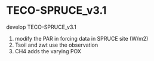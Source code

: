 # TECO-SPRUCE_v3.1
develop TECO-SPRUCE_v3.1

1. modify the PAR in forcing data in SPRUCE site (W/m2)
2. Tsoil and zwt use the observation
3. CH4 adds the varying POX

